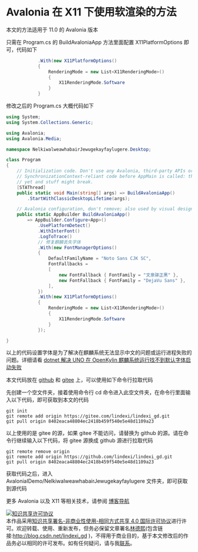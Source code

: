 
# Avalonia 在 X11 下使用软渲染的方法

本文的方法适用于 11.0 的 Avalonia 版本

<!--more-->


<!-- CreateTime:2024/07/23 07:27:20 -->

<!-- 发布 -->
<!-- 博客 -->

只需在 Program.cs 的 BuildAvaloniaApp 方法里面配置 X11PlatformOptions 即可，代码如下

```csharp
            .With(new X11PlatformOptions()
            {
                RenderingMode = new List<X11RenderingMode>()
                {
                    X11RenderingMode.Software
                }
            }
```

修改之后的 Program.cs 大概代码如下

```csharp
using System;
using System.Collections.Generic;

using Avalonia;
using Avalonia.Media;

namespace NelkiwalweawhabairJewugekayfaylugere.Desktop;

class Program
{
    // Initialization code. Don't use any Avalonia, third-party APIs or any
    // SynchronizationContext-reliant code before AppMain is called: things aren't initialized
    // yet and stuff might break.
    [STAThread]
    public static void Main(string[] args) => BuildAvaloniaApp()
        .StartWithClassicDesktopLifetime(args);

    // Avalonia configuration, don't remove; also used by visual designer.
    public static AppBuilder BuildAvaloniaApp()
        => AppBuilder.Configure<App>()
            .UsePlatformDetect()
            .WithInterFont()
            .LogToTrace()
            // 修复麒麟丢失字体
            .With(new FontManagerOptions()
            {
                DefaultFamilyName = "Noto Sans CJK SC",
                FontFallbacks =
                [
                    new FontFallback { FontFamily = "文泉驿正黑" },
                    new FontFallback { FontFamily = "DejaVu Sans" },
                ],
            })
            .With(new X11PlatformOptions()
            {
                RenderingMode = new List<X11RenderingMode>()
                {
                    X11RenderingMode.Software
                }
            });

}
```

以上的代码设置字体是为了解决在麒麟系统无法显示中文的问题或运行进程失败的问题。详细请看 [dotnet 解决 UNO 在 OpenKylin 麒麟系统运行找不到默认字体启动失败](https://blog.lindexi.com/post/dotnet-%E8%A7%A3%E5%86%B3-UNO-%E5%9C%A8-OpenKylin-%E9%BA%92%E9%BA%9F%E7%B3%BB%E7%BB%9F%E8%BF%90%E8%A1%8C%E6%89%BE%E4%B8%8D%E5%88%B0%E9%BB%98%E8%AE%A4%E5%AD%97%E4%BD%93%E5%90%AF%E5%8A%A8%E5%A4%B1%E8%B4%A5.html )
<!-- [dotnet 解决 UNO 在 OpenKylin 麒麟系统运行找不到默认字体启动失败 - lindexi - 博客园](https://www.cnblogs.com/lindexi/p/18268131 ) -->

本文代码放在 [github](https://github.com/lindexi/lindexi_gd/tree/8402eaca48804ec2418b459f540e5e48d1109a23/AvaloniaIDemo/NelkiwalweawhabairJewugekayfaylugere) 和 [gitee](https://gitee.com/lindexi/lindexi_gd/tree/8402eaca48804ec2418b459f540e5e48d1109a23/AvaloniaIDemo/NelkiwalweawhabairJewugekayfaylugere) 上，可以使用如下命令行拉取代码

先创建一个空文件夹，接着使用命令行 cd 命令进入此空文件夹，在命令行里面输入以下代码，即可获取到本文的代码

```
git init
git remote add origin https://gitee.com/lindexi/lindexi_gd.git
git pull origin 8402eaca48804ec2418b459f540e5e48d1109a23
```

以上使用的是 gitee 的源，如果 gitee 不能访问，请替换为 github 的源。请在命令行继续输入以下代码，将 gitee 源换成 github 源进行拉取代码

```
git remote remove origin
git remote add origin https://github.com/lindexi/lindexi_gd.git
git pull origin 8402eaca48804ec2418b459f540e5e48d1109a23
```

获取代码之后，进入 AvaloniaIDemo/NelkiwalweawhabairJewugekayfaylugere 文件夹，即可获取到源代码

更多 Avalonia 以及 X11 等相关技术，请参阅 [博客导航](https://blog.lindexi.com/post/%E5%8D%9A%E5%AE%A2%E5%AF%BC%E8%88%AA.html )




<a rel="license" href="http://creativecommons.org/licenses/by-nc-sa/4.0/"><img alt="知识共享许可协议" style="border-width:0" src="https://licensebuttons.net/l/by-nc-sa/4.0/88x31.png" /></a><br />本作品采用<a rel="license" href="http://creativecommons.org/licenses/by-nc-sa/4.0/">知识共享署名-非商业性使用-相同方式共享 4.0 国际许可协议</a>进行许可。欢迎转载、使用、重新发布，但务必保留文章署名[林德熙](http://blog.csdn.net/lindexi_gd)(包含链接:http://blog.csdn.net/lindexi_gd )，不得用于商业目的，基于本文修改后的作品务必以相同的许可发布。如有任何疑问，请与我[联系](mailto:lindexi_gd@163.com)。